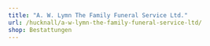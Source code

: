 ```yaml
---
title: "A. W. Lymn The Family Funeral Service Ltd."
url: /hucknall/a-w-lymn-the-family-funeral-service-ltd/
shop: Bestattungen
---
```

